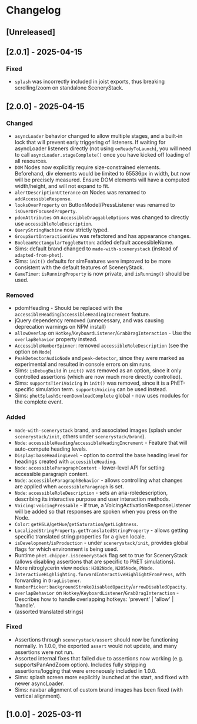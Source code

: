 # Changelog

## [Unreleased]

## [2.0.1] - 2025-04-15

### Fixed

- `splash` was incorrectly included in joist exports, thus breaking scrolling/zoom on standalone SceneryStack.

## [2.0.0] - 2025-04-15

### Changed

- `asyncLoader` behavior changed to allow multiple stages, and a built-in lock that will prevent early triggering of listeners. If waiting for asyncLoader listeners directly (not using `onReadyToLaunch`), you will need to call `asyncLoader.stageComplete()` once you have kicked off loading of all resources. 
- `DOM` Nodes now explicitly require size-constrained elements. Beforehand, div elements would be limited to 65536px in width, but now will be precisely measured. Ensure DOM elements will have a computed width/height, and will not expand to fit.
- `alertDescriptionUtterance` on Nodes was renamed to `addAccessibleResponse`.
- `looksOverProperty` on ButtonModel/PressListener was renamed to `isOverOrFocusedProperty`.
- `pdomAttributes` on `AccessibleDraggableOptions` was changed to directly use `accessibleRoleDescription`.
- `QueryStringMachine` now strictly typed.
- `GroupSortInteractionView` was refactored and has appearance changes.
- `BooleanRectangularToggleButton`: added default accessibleName.
- Sims: default brand changed to `made-with-scenerystack` (instead of `adapted-from-phet`).
- Sims: `init()` defaults for simFeatures were improved to be more consistent with the default features of SceneryStack.
- `GameTimer`: `isRunningProperty` is now private, and `isRunning()` should be used.

### Removed

- pdomHeading - Should be replaced with the `accessibleHeading`/`accessibleHeadingIncrement` feature.
- jQuery dependency removed (unnecessary, and was causing deprecation warnings on NPM install)
- `allowOverlap` on `Hotkey`/`KeyboardListener`/`GrabDragInteraction` - Use the `overlapBehavior` property instead.
- `AccessibleNumberSpinner`: removed `accessibleRoleDescription` (see the option on `Node`)
- `PeakDetectorAudioNode` and `peak-detector`, since they were marked as experimental and resulted in console errors on sim runs.
- Sims: `isDebugBuild` in `init()` was removed as an option, since it only controlled assertions (which are now much more directly controlled).
- Sims: `supportsTier1Voicing` in `init()` was removed, since it is a PhET-specific simulation term. `supportsVoicing` can be used instead.
- Sims: `phetSplashScreenDownloadComplete` global - now uses modules for the complete event.

### Added

- `made-with-scenerystack` brand, and associated images (splash under `scenerystack/init`, others under `scenerystack/brand`).
- `Node`: `accessibleHeading`/`accessibleHeadingIncrement` - Feature that will auto-compute heading levels.
- `Display`: `baseHeadingLevel` - option to control the base heading level for headings created with `accessibleHeading`.
- `Node`: `accessibleParagraphContent` - lower-level API for setting accessible paragraph content.
- `Node`: `accessibleParagraphBehavior` - allows controlling what changes are applied when `accessibleParagraph` is set.
- `Node`: `accessibleRoleDescription` - sets an aria-roledescription, describing its interactive purpose and user interaction methods.
- `Voicing`: `voicingPressable` - if true, a VoicingActivationResponseListener will be added so that responses are spoken when you press on the Node.
- `Color`: `getHSLA`/`getHue`/`getSaturation`/`getLightness`.
- `LocalizedStringProperty.getTranslatedStringProperty` - allows getting specific translated string properties for a given locale.
- `isDevelopment`/`isProduction` - under `scenerystack/init`, provides global flags for which environment is being used.
- Runtime `phet.chipper.isSceneryStack` flag set to true for SceneryStack (allows disabling assertions that are specific to PhET simulations).
- More nitroglycerin view nodes: `H2O2Node`, `N205Node`, `PNode`.
- `InteractiveHighlighting.forwardInteractiveHighlightFromPress`, with forwarding in `DragListener`.
- `NumberPicker`: `backgroundStrokeDisabledOpacity`/`arrowDisabledOpacity`.
- `overlapBehavior` on `Hotkey`/`KeyboardListener`/`GrabDragInteraction` - Describes how to handle overlapping hotkeys: 'prevent' | 'allow' | 'handle'.
- (assorted translated strings)

### Fixed

- Assertions through `scenerystack/assert` should now be functioning normally. In 1.0.0, the exported `assert` would not update, and many assertions were not run.
- Assorted internal fixes that failed due to assertions now working (e.g. supportsPanAndZoom option). Includes fully stripping assertions/logging that were erroneously included in 1.0.0.
- Sims: splash screen more explicitly launched at the start, and fixed with newer asyncLoader.
- Sims: navbar alignment of custom brand images has been fixed (with vertical alignment).

## [1.0.0] - 2025-03-11